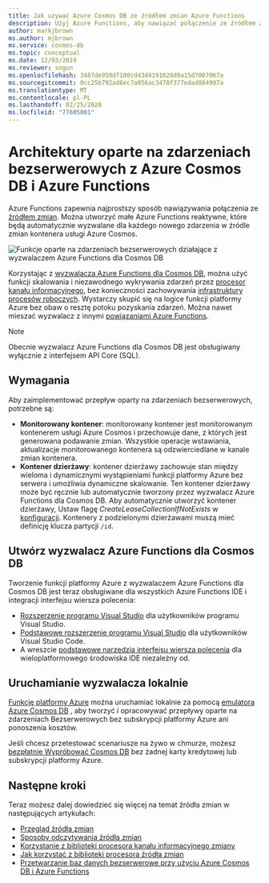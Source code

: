 ```yaml
---
title: Jak używać Azure Cosmos DB ze źródłem zmian Azure Functions
description: Użyj Azure Functions, aby nawiązać połączenie ze źródłem zmian Azure Cosmos DB. Później można tworzyć reaktywne usługi Azure Functions, które są wyzwalane dla każdego nowego zdarzenia.
author: markjbrown
ms.author: mjbrown
ms.service: cosmos-db
ms.topic: conceptual
ms.date: 12/03/2019
ms.reviewer: sngun
ms.openlocfilehash: 3487de958df100cd43d4191028d0a15d7007067a
ms.sourcegitcommit: 0cc25b792ad6ec7a056ac3470f377edad804997a
ms.translationtype: MT
ms.contentlocale: pl-PL
ms.lasthandoff: 02/25/2020
ms.locfileid: "77605001"
---
```

# <a name="serverless-event-based-architectures-with-azure-cosmos-db-and-azure-functions"></a>Architektury oparte na zdarzeniach bezserwerowych z Azure Cosmos DB i Azure Functions

Azure Functions zapewnia najprostszy sposób nawiązywania połączenia ze [źródłem zmian](change-feed.md). Można utworzyć małe Azure Functions reaktywne, które będą automatycznie wyzwalane dla każdego nowego zdarzenia w źródle zmian kontenera usługi Azure Cosmos.

![Funkcje oparte na zdarzeniach bezserwerowych działające z wyzwalaczem Azure Functions dla Cosmos DB](./media/change-feed-functions/functions.png)

Korzystając z [wyzwalacza Azure Functions dla Cosmos DB](../azure-functions/functions-bindings-cosmosdb-v2-trigger.md), można użyć funkcji skalowania i niezawodnego wykrywania zdarzeń przez [procesor kanału informacyjnego](./change-feed-processor.md), bez konieczności zachowywania [infrastruktury procesów roboczych](./change-feed-processor.md). Wystarczy skupić się na logice funkcji platformy Azure bez obaw o resztę potoku pozyskania zdarzeń. Można nawet mieszać wyzwalacz z innymi [powiązaniami Azure Functions](../azure-functions/functions-triggers-bindings.md#supported-bindings).

> [!NOTE]
> Obecnie wyzwalacz Azure Functions dla Cosmos DB jest obsługiwany wyłącznie z interfejsem API Core (SQL).

## <a name="requirements"></a>Wymagania

Aby zaimplementować przepływ oparty na zdarzeniach bezserwerowych, potrzebne są:

* **Monitorowany kontener**: monitorowany kontener jest monitorowanym kontenerem usługi Azure Cosmos i przechowuje dane, z których jest generowana podawanie zmian. Wszystkie operacje wstawiania, aktualizacje monitorowanego kontenera są odzwierciedlane w kanale zmian kontenera.
* **Kontener dzierżawy**: kontener dzierżawy zachowuje stan między wieloma i dynamicznymi wystąpieniami funkcji platformy Azure bez serwera i umożliwia dynamiczne skalowanie. Ten kontener dzierżawy może być ręcznie lub automatycznie tworzony przez wyzwalacz Azure Functions dla Cosmos DB. Aby automatycznie utworzyć kontener dzierżawy, Ustaw flagę *CreateLeaseCollectionIfNotExists* w [konfiguracji](../azure-functions/functions-bindings-cosmosdb-v2-trigger.md#configuration). Kontenery z podzielonymi dzierżawami muszą mieć definicję klucza partycji `/id`.

## <a name="create-your-azure-functions-trigger-for-cosmos-db"></a>Utwórz wyzwalacz Azure Functions dla Cosmos DB

Tworzenie funkcji platformy Azure z wyzwalaczem Azure Functions dla Cosmos DB jest teraz obsługiwane dla wszystkich Azure Functions IDE i integracji interfejsu wiersza polecenia:

* [Rozszerzenie programu Visual Studio](../azure-functions/functions-develop-vs.md) dla użytkowników programu Visual Studio.
* [Podstawowe rozszerzenie programu Visual Studio](/azure/javascript/tutorial-vscode-serverless-node-01) dla użytkowników Visual Studio Code.
* A wreszcie [podstawowe narzędzia interfejsu wiersza polecenia](../azure-functions/functions-run-local.md#create-func) dla wieloplatformowego środowiska IDE niezależny od.

## <a name="run-your-trigger-locally"></a>Uruchamianie wyzwalacza lokalnie

[Funkcję platformy Azure](../azure-functions/functions-develop-local.md) można uruchamiać lokalnie za pomocą [emulatora Azure Cosmos DB](./local-emulator.md) , aby tworzyć i opracowywać przepływy oparte na zdarzeniach Bezserwerowych bez subskrypcji platformy Azure ani ponoszenia kosztów.

Jeśli chcesz przetestować scenariusze na żywo w chmurze, możesz [bezpłatnie Wypróbować Cosmos DB](https://azure.microsoft.com/try/cosmosdb/) bez żadnej karty kredytowej lub subskrypcji platformy Azure.

## <a name="next-steps"></a>Następne kroki

Teraz możesz dalej dowiedzieć się więcej na temat źródła zmian w następujących artykułach:

* [Przegląd źródła zmian](change-feed.md)
* [Sposoby odczytywania źródła zmian](read-change-feed.md)
* [Korzystanie z biblioteki procesora kanału informacyjnego zmiany](change-feed-processor.md)
* [Jak korzystać z biblioteki procesora źródła zmian](change-feed-processor.md)
* [Przetwarzanie baz danych bezserwerowe przy użyciu Azure Cosmos DB i Azure Functions](serverless-computing-database.md)
